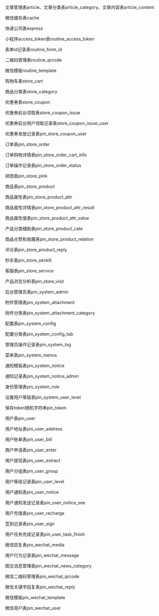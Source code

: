 文章管理表article、文章分类表article_category、文章内容表article_content

微信缓存表cache

快递公司表express

小程序access_token表routine_access_token

表单id记录表routine_form_id

二维码管理表routine_qrcode

微信模板routine_template

购物车表store_cart

商品分类表store_category

优惠券表store_coupon

优惠券前台领取表store_coupon_issue

优惠券前台用户领取记录表store_coupon_issue_user

优惠券发放记录表pin_store_coupon_user

订单表pin_store_order

订单购物详情表pin_store_order_cart_info

订单操作记录表pin_store_order_status

拼团表pin_store_pink

商品表pin_store_product

商品属性表pin_store_product_attr

商品属性详情表pin_store_product_attr_result

商品属性值表pin_store_product_attr_value

产品分类辅助表pin_store_product_cate

商品点赞和收藏表pin_store_product_relation

评论表pin_store_product_reply

秒杀表pin_store_seckill

客服表pin_store_service

产品浏览分析表pin_store_visit

后台管理员表pin_system_admin

附件管理表pin_system_attachment

附件分类表pin_system_attachment_category

配置表pin_system_config

配置分类表pin_system_config_tab

管理员操作记录表pin_system_log

菜单表pin_system_menus

通知模板表pin_system_notice

通知记录表pin_system_notice_admin

身份管理表pin_system_role

设置用户等级表pin_system_user_level

保存token随机字符串pin_token

用户表pin_user

用户地址表pin_user_address

用户账单表pin_user_bill

商户申请表pin_user_enter

用户提现表pin_user_extract

用户分组表pin_user_group

用户等级记录表pin_user_level

用户通知表pin_user_notice

用户通知发送记录表pin_user_notice_see

用户充值表pin_user_recharge

签到记录表pin_user_sign

用户任务完成记录表pin_user_task_finish

微信回复表pin_wechat_media

用户行为记录表pin_wechat_message

图文消息管理表pin_wechat_news_category

微信二维码管理表pin_wechat_qrcode

微信关键字回复表pin_wechat_reply

微信模板pin_wechat_template

微信用户表pin_wechat_user